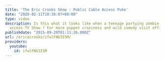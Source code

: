 ```yaml
---
title: 'The Eric Crooks Show : Public Cable Access Puke'
date: "2020-02-11T18:38:07+08:00"
type: video
description: Is this what it looks like when a teenage partying zombie has a public
  access TV Show ? For more puppet craziness and wild comedy visit officialericcrooks.com
publishdate: "2015-09-20T01:11:26.000Z"
url: /ericacrooks/ifwlFNG3I5M/
providers:
  youtube:
    id: ifwlFNG3I5M
---
```


